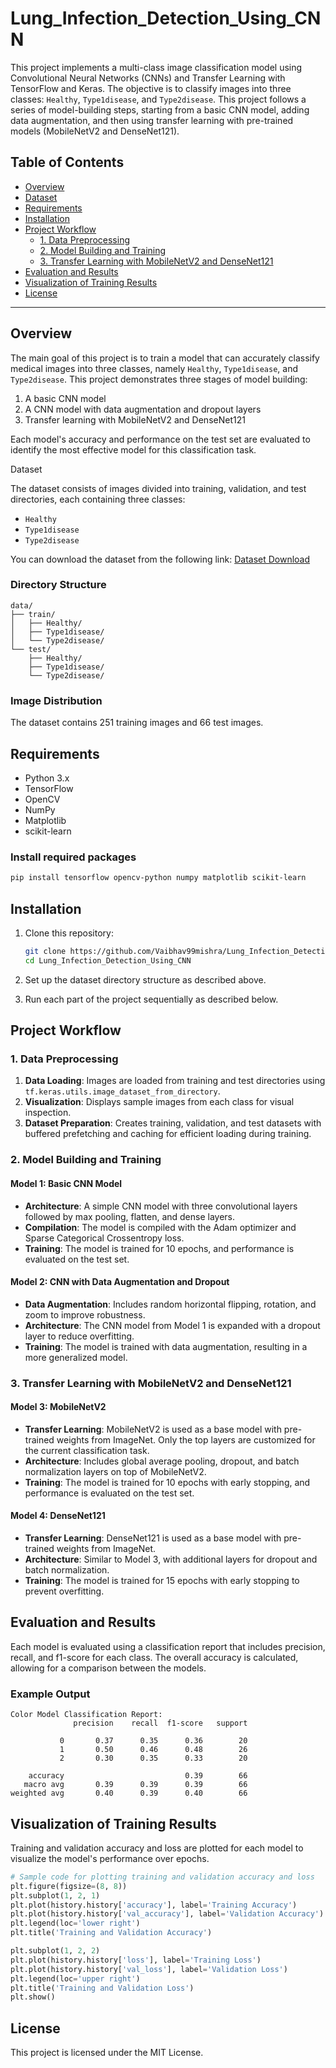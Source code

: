 # Lung_Infection_Detection_Using_CNN


This project implements a multi-class image classification model using Convolutional Neural Networks (CNNs) and Transfer Learning with TensorFlow and Keras. The objective is to classify images into three classes: `Healthy`, `Type1disease`, and `Type2disease`. This project follows a series of model-building steps, starting from a basic CNN model, adding data augmentation, and then using transfer learning with pre-trained models (MobileNetV2 and DenseNet121).

## Table of Contents

- [Overview](#overview)
- [Dataset](#dataset)
- [Requirements](#requirements)
- [Installation](#installation)
- [Project Workflow](#project-workflow)
  - [1. Data Preprocessing](#1-data-preprocessing)
  - [2. Model Building and Training](#2-model-building-and-training)
  - [3. Transfer Learning with MobileNetV2 and DenseNet121](#3-transfer-learning-with-mobilenetv2-and-densenet121)
- [Evaluation and Results](#evaluation-and-results)
- [Visualization of Training Results](#visualization-of-training-results)
- [License](#license)

---

## Overview

The main goal of this project is to train a model that can accurately classify medical images into three classes, namely `Healthy`, `Type1disease`, and `Type2disease`. This project demonstrates three stages of model building:

1. A basic CNN model
2. A CNN model with data augmentation and dropout layers
3. Transfer learning with MobileNetV2 and DenseNet121

Each model's accuracy and performance on the test set are evaluated to identify the most effective model for this classification task.

Dataset

The dataset consists of images divided into training, validation, and test directories, each containing three classes:
- `Healthy`
- `Type1disease`
- `Type2disease`

You can download the dataset from the following link: [Dataset Download](https://drive.google.com/file/d/19xX1GmnRfu4UFMj2HwWGmeeXB5EABC-7/view)


### Directory Structure

```
data/
├── train/
│   ├── Healthy/
│   ├── Type1disease/
│   └── Type2disease/
└── test/
    ├── Healthy/
    ├── Type1disease/
    └── Type2disease/
```

### Image Distribution
The dataset contains 251 training images and 66 test images.

## Requirements

- Python 3.x
- TensorFlow
- OpenCV
- NumPy
- Matplotlib
- scikit-learn

### Install required packages

```bash
pip install tensorflow opencv-python numpy matplotlib scikit-learn
```

## Installation

1. Clone this repository:
   ```bash
   git clone https://github.com/Vaibhav99mishra/Lung_Infection_Detection_Using_CNN.git
   cd Lung_Infection_Detection_Using_CNN
   ```

2. Set up the dataset directory structure as described above.

3. Run each part of the project sequentially as described below.

## Project Workflow

### 1. Data Preprocessing

1. **Data Loading**: Images are loaded from training and test directories using `tf.keras.utils.image_dataset_from_directory`.
2. **Visualization**: Displays sample images from each class for visual inspection.
3. **Dataset Preparation**: Creates training, validation, and test datasets with buffered prefetching and caching for efficient loading during training.

### 2. Model Building and Training

#### Model 1: Basic CNN Model

- **Architecture**: A simple CNN model with three convolutional layers followed by max pooling, flatten, and dense layers.
- **Compilation**: The model is compiled with the Adam optimizer and Sparse Categorical Crossentropy loss.
- **Training**: The model is trained for 10 epochs, and performance is evaluated on the test set.

#### Model 2: CNN with Data Augmentation and Dropout

- **Data Augmentation**: Includes random horizontal flipping, rotation, and zoom to improve robustness.
- **Architecture**: The CNN model from Model 1 is expanded with a dropout layer to reduce overfitting.
- **Training**: The model is trained with data augmentation, resulting in a more generalized model.

### 3. Transfer Learning with MobileNetV2 and DenseNet121

#### Model 3: MobileNetV2

- **Transfer Learning**: MobileNetV2 is used as a base model with pre-trained weights from ImageNet. Only the top layers are customized for the current classification task.
- **Architecture**: Includes global average pooling, dropout, and batch normalization layers on top of MobileNetV2.
- **Training**: The model is trained for 10 epochs with early stopping, and performance is evaluated on the test set.

#### Model 4: DenseNet121

- **Transfer Learning**: DenseNet121 is used as a base model with pre-trained weights from ImageNet.
- **Architecture**: Similar to Model 3, with additional layers for dropout and batch normalization.
- **Training**: The model is trained for 15 epochs with early stopping to prevent overfitting.

## Evaluation and Results

Each model is evaluated using a classification report that includes precision, recall, and f1-score for each class. The overall accuracy is calculated, allowing for a comparison between the models.

### Example Output

```
Color Model Classification Report:
              precision    recall  f1-score   support

           0       0.37      0.35      0.36        20
           1       0.50      0.46      0.48        26
           2       0.30      0.35      0.33        20

    accuracy                           0.39        66
   macro avg       0.39      0.39      0.39        66
weighted avg       0.40      0.39      0.40        66
```

## Visualization of Training Results

Training and validation accuracy and loss are plotted for each model to visualize the model's performance over epochs.

```python
# Sample code for plotting training and validation accuracy and loss
plt.figure(figsize=(8, 8))
plt.subplot(1, 2, 1)
plt.plot(history.history['accuracy'], label='Training Accuracy')
plt.plot(history.history['val_accuracy'], label='Validation Accuracy')
plt.legend(loc='lower right')
plt.title('Training and Validation Accuracy')

plt.subplot(1, 2, 2)
plt.plot(history.history['loss'], label='Training Loss')
plt.plot(history.history['val_loss'], label='Validation Loss')
plt.legend(loc='upper right')
plt.title('Training and Validation Loss')
plt.show()
```

## License

This project is licensed under the MIT License.
